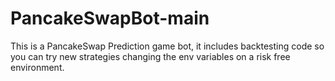 # PancakeSwapBot-main
 This is a PancakeSwap Prediction game bot, it includes backtesting code so you can try new strategies changing the env variables on a risk free environment.
